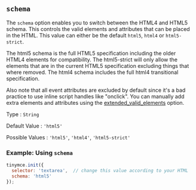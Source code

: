 ## `schema`

The `schema` option enables you to switch between the HTML4 and HTML5 schema. This controls the valid elements and attributes that can be placed in the HTML. This value can either be the default `html5`, `html4` or `html5-strict`.

The html5 schema is the full HTML5 specification including the older HTML4 elements for compatibility. The html5-strict will only allow the elements that are in the current HTML5 specification excluding things that where removed. The html4 schema includes the full html4 transitional specification.

Also note that all event attributes are excluded by default since it's a bad practice to use inline script handles like "onclick". You can manually add extra elements and attributes using the [extended_valid_elements](#extended_valid_elements) option.

Type
: `String`

Default Value
: `'html5'`

Possible Values
: `'html5'`, `'html4'`, `'html5-strict'`

### Example: Using `schema`

```js
tinymce.init({
  selector: 'textarea',  // change this value according to your HTML
  schema: 'html5'
});
```
